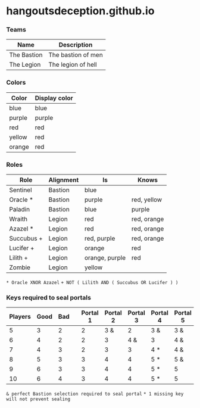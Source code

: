 hangoutsdeception.github.io
===========================


### Teams

| Name | Description |
| --- | --- |
| The Bastion | The bastion of men |
| The Legion | The legion of hell |


### Colors

| Color | Display color |
| --- | --- |
| blue | blue |
| purple | purple |
| red | red |
| yellow | red |
| orange | red |


### Roles

| Role | Alignment | Is | Knows |
| --- | --- | --- | --- |
| Sentinel | Bastion | blue | |
| Oracle * | Bastion | purple | red, yellow |
| Paladin | Bastion | blue | purple |
| Wraith | Legion | red | red, orange |
| Azazel * | Legion | red | red, orange |
| Succubus + | Legion | red, purple | red, orange |
| Lucifer + | Legion | orange | red |
| Lilith  + | Legion | orange, purple | red |
| Zombie | Legion | yellow | |

`* Oracle XNOR Azazel`
`+ NOT ( Lilith AND ( Succubus OR Lucifer ) )`


### Keys required to seal portals

| Players | Good | Bad | | Portal 1 | Portal 2 | Portal 3 | Portal 4 | Portal 5 |
| --- | --- | --- | --- | --- | --- | --- | --- | --- |
| 5 | 3 | 2 | | 2 | 3 & | 2 | 3 & | 3 & |
| 6 | 4 | 2 | | 2 | 3 | 4 & | 3 | 4 & |
| 7 | 4 | 3 | | 2 | 3 | 3 | 4 * | 4 & |
| 8 | 5 | 3 | | 3 | 4 | 4 | 5 * | 5 & |
| 9 | 6 | 3 | | 3 | 4 | 4 | 5 * | 5 |
| 10 | 6 | 4 | | 3 | 4 | 4 | 5 * | 5 |

`& perfect Bastion selection required to seal portal`
`* 1 missing key will not prevent sealing`
